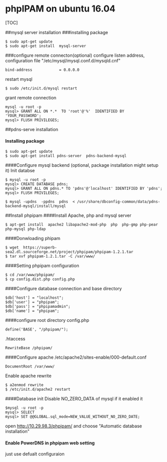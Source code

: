 # phpIPAM on ubuntu 16.04
[TOC]

##mysql server installation
###installing package
```
$ sudo apt-get update
$ sudo apt-get install  mysql-server
```
###configure remote connecton(optional)
configure listen address, configuration file "/etc/mysql/mysql.conf.d/mysqld.cnf"
```
bind-address            = 0.0.0.0
```
restart mysql 
```
$ sudo /etc/init.d/mysql restart 
```
grant remote connection
```
mysql -u root -p
mysql> GRANT ALL ON *.*  TO 'root'@'%'  IDENTIFIED BY  'YOUR_PASSWORD';
mysql> FLUSH PRIVILEGES;
```

##pdns-serve installation
#### Installing package
```
$ sudo apt-get update
$ sudo apt-get install pdns-server  pdns-backend-mysql
```

####Configure mysql backend (optional, package installation might setup it)
Init databse
```
$ mysql -u root -p
mysql> CREATE DATABASE pdns;
mysql> GRANT ALL ON pdns.* TO 'pdns'@'localhost' IDENTIFIED BY 'pdns';
mysql> FLUSH PRIVILEGES;
```
```
$ mysql -updns  -ppdns  pdns  < /usr/share/dbconfig-common/data/pdns-backend-mysql/install/mysql
```

##Install phpipam
####Install Apache, php and mysql server
```
$ apt-get install  apache2 libapache2-mod-php  php  php-gmp php-pear php-mysql php-ldap
```
####Donwloading phipam
```
$ wget  https://superb-sea2.dl.sourceforge.net/project/phpipam/phpipam-1.2.1.tar
$ tar xvf phpipam-1.2.1.tar -C /var/www/
```
####Setting phpipam configuration
```
$ cd /var/www/phpipam/
$ cp config.dist.php config.php 
```
####Configure database connection and base directory
```
$db['host'] = "localhost";
$db['user'] = "phpipam";
$db['pass'] = "phpipamadmin";
$db['name'] = "phpipam";

```
####configure root directory
config.php
```
define('BASE', "/phpipam/");
```
.htaccess
```
RewriteBase /phpipam/
```


####Configure apache 
/etc/apache2/sites-enable/000-default.conf
```
DocumentRoot /var/www/
```
Enable apache rewrite
```
$ a2enmod rewrite
$ /etc/init.d/apache2 restart
```

####Database init
Disable NO_ZERO_DATA of mysql if it enabled it
```
$mysql -u root -p
mysql> SELECT
mysql> SET @@GLOBAL.sql_mode=NEW_VALUE_WITHOUT_NO_ZERO_DATE;
```
open http://10.29.98.3/phpipam/  and choose "Automatic database installation"

#### Enable PowerDNS in phpipam web setting 
just use defualt configuraion

